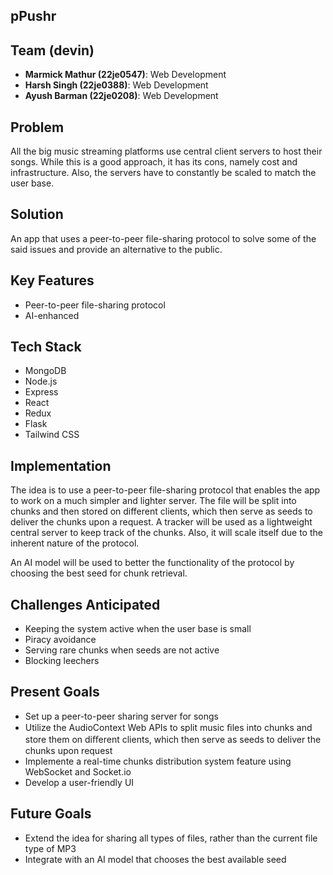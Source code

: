 ## pPushr

## Team (devin)
- **Marmick Mathur (22je0547)**: Web Development
- **Harsh Singh (22je0388)**: Web Development
- **Ayush Barman (22je0208)**: Web Development

## Problem
All the big music streaming platforms use central client servers to host their songs. While this is a good approach, it has its cons, namely cost and infrastructure. Also, the servers have to constantly be scaled to match the user base.

## Solution
An app that uses a peer-to-peer file-sharing protocol to solve some of the said issues and provide an alternative to the public.

## Key Features
- Peer-to-peer file-sharing protocol
- AI-enhanced

## Tech Stack
- MongoDB
- Node.js
- Express
- React
- Redux
- Flask
- Tailwind CSS

## Implementation
The idea is to use a peer-to-peer file-sharing protocol that enables the app to work on a much simpler and lighter server. The file will be split into chunks and then stored on different clients, which then serve as seeds to deliver the chunks upon a request. A tracker will be used as a lightweight central server to keep track of the chunks. Also, it will scale itself due to the inherent nature of the protocol.

An AI model will be used to better the functionality of the protocol by choosing the best seed for chunk retrieval.

## Challenges Anticipated
- Keeping the system active when the user base is small
- Piracy avoidance
- Serving rare chunks when seeds are not active
- Blocking leechers

## Present Goals
- Set up a peer-to-peer sharing server for songs
- Utilize the AudioContext Web APIs to split music ﬁles into chunks and store them on diﬀerent clients,
which then serve as seeds to deliver the chunks upon request
- Implemente a real-time chunks distribution system feature using WebSocket and Socket.io
- Develop a user-friendly UI

## Future Goals
- Extend the idea for sharing all types of files, rather than the current file type of MP3
- Integrate with an AI model that chooses the best available seed
